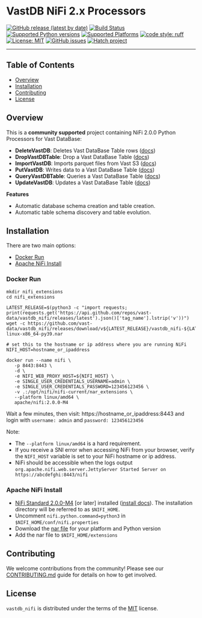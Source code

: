 # VastDB NiFi 2.x Processors

[![GitHub release (latest by date)](https://img.shields.io/github/v/release/vast-data/vastdb_nifi?style=flat-square)](https://github.com/vast-data/vastdb_nifi/releases)
[![Build Status](https://github.com/vast-data/vastdb_nifi/actions/workflows/main.yml/badge.svg)](https://github.com/vast-data/vastdb_nifi/actions/workflows/main.yml)
[![Supported Python versions](https://img.shields.io/badge/Python-3.9%20|%203.10%20|%203.11-blue)](https://www.python.org/)
[![Supported Platforms](https://img.shields.io/badge/platform-MacOS%20ARM64%20|%20linux%20AMD64-lightgrey)](https://www.python.org/)
[![code style: ruff](https://img.shields.io/badge/code%20style-ruff-4B4483.svg)](https://github.com/astral-sh/ruff)
[![License: MIT](https://img.shields.io/badge/License-MIT-yellow.svg)](https://opensource.org/licenses/MIT)
[![GitHub issues](https://img.shields.io/github/issues/vast-data/vastdb_nifi)](https://github.com/vast-data/vastdb_nifi/issues)
[![Hatch project](https://img.shields.io/badge/%F0%9F%A5%9A-Hatch-4051b5.svg)](https://github.com/pypa/hatch)

-----

## Table of Contents

- [Overview](#overview)
- [Installation](#installation)
- [Contributing](#contributing)
- [License](#license)

## Overview

This is a **community supported** project containing NiFi 2.0.0 Python Processors for Vast DataBase:

- **DeleteVastDB**: Deletes Vast DataBase Table rows ([docs](./docs/DeleteVastDB.md))
- **DropVastDBTable**: Drop a Vast DataBase Table ([docs](./docs/DropVastDBTable.md))
- **ImportVastDB**: Imports parquet files from Vast S3 ([docs](./docs/ImportVastDB.md))
- **PutVastDB**: Writes data to a Vast DataBase Table ([docs](./docs/PutVastDB.md))
- **QueryVastDBTable**: Queries a Vast DataBase Table ([docs](./docs/QueryVastDBTable.md))
- **UpdateVastDB**: Updates a Vast DataBase Table ([docs](./docs/UpdateVastDB.md))

**Features**

- Automatic database schema creation and table creation.
- Automatic table schema discovery and table evolution.

## Installation

There are two main options:

- [Docker Run](#docker-run)
- [Apache NiFi Install](#apache-nifi-install)

### Docker Run

```
mkdir nifi_extensions
cd nifi_extensions

LATEST_RELEASE=$(python3 -c "import requests; print(requests.get('https://api.github.com/repos/vast-data/vastdb_nifi/releases/latest').json()['tag_name'].lstrip('v'))")
wget -c https://github.com/vast-data/vastdb_nifi/releases/download/v${LATEST_RELEASE}/vastdb_nifi-${LATEST_RELEASE}-linux-x86_64-py39.nar

# set this to the hostname or ip address where you are running NiFi
NIFI_HOST=hostname_or_ipaddress

docker run --name nifi \
   -p 8443:8443 \
   -d \
   -e NIFI_WEB_PROXY_HOST=${NIFI_HOST} \
   -e SINGLE_USER_CREDENTIALS_USERNAME=admin \
   -e SINGLE_USER_CREDENTIALS_PASSWORD=123456123456 \
   -v .:/opt/nifi/nifi-current/nar_extensions \
   --platform linux/amd64 \
   apache/nifi:2.0.0-M4
```

Wait a few minutes, then visit: https://hostname_or_ipaddress:8443 and login with `username: admin` and `password: 123456123456`

Note:
- The `--platform linux/amd64` is a hard requirement.
- If you receive a SNI error when accessing NiFi from your browser, verify the `NIFI_HOST` variable is set to your NiFi hostname or ip address.
- NiFi should be accessible when the logs output `org.apache.nifi.web.server.JettyServer Started Server on https://abcdefghi:8443/nifi`

### Apache NiFi Install

 - [NiFi Standard 2.0.0-M4](https://nifi.apache.org/download/) [or later] installed ([install docs](https://nifi.apache.org/docs/nifi-docs/html/getting-started.html#downloading-and-installing-nifi)).  The installation directory will be referred to as `$NIFI_HOME`.
 - Uncomment `nifi.python.command=python3` in `$NIFI_HOME/conf/nifi.properties`
 - Download the [nar file](https://github.com/vast-data/vastdb_nifi/releases/latest) for your platform and Python version
 - Add the nar file to `$NIFI_HOME/extensions`

## Contributing

We welcome contributions from the community!  Please see our [CONTRIBUTING.md](./CONTRIBUTING.md) guide for details on how to get involved. 

## License

`vastdb_nifi` is distributed under the terms of the [MIT](https://spdx.org/licenses/MIT.html) license.
